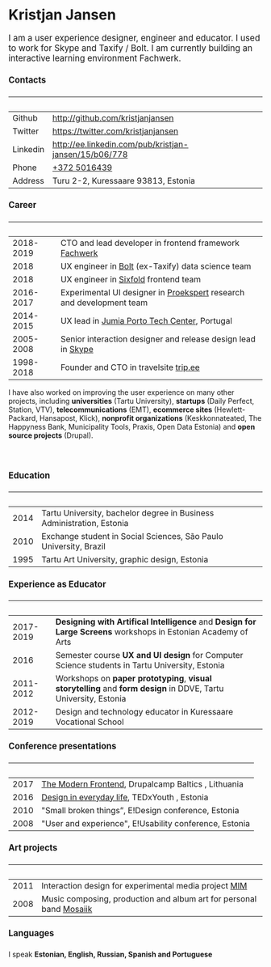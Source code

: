 <a href=".."><f-leftarrow-icon /></a>

# Kristjan Jansen

<big>I am a user experience designer, engineer and educator. I used to work for Skype and Taxify&nbsp;/&nbsp;Bolt. I am currently building an interactive learning environment Fachwerk. 

#### Contacts

&nbsp; | &nbsp;
--- | ---
Github | http://github.com/kristjanjansen
Twitter | https://twitter.com/kristjanjansen
Linkedin | http://ee.linkedin.com/pub/kristjan-jansen/15/b06/778
Phone | [+372 5016439](tel:+3725016439)
Address| Turu 2-2, Kuressaare 93813, Estonia

#### Career

&nbsp; | &nbsp;
--- | ---
2018-2019 | CTO and lead developer in frontend framework [Fachwerk](https://designstem.github.io/fachwerk)
2018 | UX engineer in [Bolt](https://bolt.eu) (ex-Taxify) data science team
2018 | UX engineer in [Sixfold](https://sixfold.com/) frontend team
2016-2017 | Experimental UI designer in [Proekspert](https://proekspert.ee/) research and development team
2014-2015 | UX lead in [Jumia Porto Tech Center](https://www.linkedin.com/company/porto-tech-center), Portugal
2005-2008 | Senior interaction designer and release design lead in [Skype](http://skype.com/) 
1998-2018 | Founder and CTO in travelsite [trip.ee](https://trip.ee)

<small>I have also worked on improving the user experience on many other projects, including **universities** (Tartu University), **startups** (Daily Perfect, Station, VTV), **telecommunications** (EMT), **ecommerce sites** (Hewlett-Packard, Hansapost, Klick), **nonprofit organizations** (Keskkonnateated, The Happyness Bank, Municipality Tools, Praxis, Open Data Estonia) and **open source projects** (Drupal).</small>

<br>


#### Education

&nbsp; | &nbsp; 
--- | ---
2014 | Tartu University, bachelor degree in Business Administration, Estonia
2010 | Exchange student in Social Sciences, São Paulo University, Brazil 
1995 | Tartu Art University, graphic design, Estonia

#### Experience as Educator

&nbsp; | &nbsp;
--- | ---
2017-2019 | **Designing with Artifical Intelligence** and **Design for Large Screens** workshops in Estonian Academy of Arts
2016 | Semester course **UX and UI design** for Computer Science students in Tartu University, Estonia
2011-2012 | Workshops on **paper prototyping**, **visual storytelling** and **form design** in DDVE, Tartu University, Estonia
2012-2019 | Design and technology educator in Kuressaare Vocational School

#### Conference presentations

&nbsp; | &nbsp;
--- | ---
2017 | [The Modern Frontend](https://kristjanjansen.github.io/vilnius/), Drupalcamp Baltics , Lithuania
2016 | [Design in everyday life](https://www.youtube.com/watch?v=YtQJIioQ4-k), TEDxYouth , Estonia
2010 | "Small broken things”, E!Design conference, Estonia
2008 | "User and experience", E!Usability conference, Estonia

#### Art projects

&nbsp; | &nbsp;
--- | ---
2011 | Interaction design for experimental media project [MIM](http://www.mimproject.org/)
2008 | Music composing, production and album art for personal band [Mosaiik](http://mosaiik.bandcamp.com)

#### Languages

<small>I speak **Estonian, English, Russian, Spanish and Portuguese**</small>

